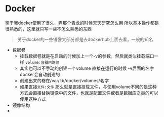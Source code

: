 # Docker
鉴于我docker使用了很久，弄那个青龙的时候天天研究怎么用
所以基本操作都是很熟悉的，这里就只写一些不怎么熟悉的东西

> 关于docker的一些镜像大部分都是去dockerhub上面去看，一般的知名

- 数据卷
  - 挂载数据卷就是在启动的时候加上一个-v的参数，然后就类似挂载端口一样 `volume:容器内路径`
  - 其实也可以不手动的创建一个volume 直接在运行的时候 -v后面的名字docker会自动创建的
  - 创建出来的卷在/var/lib/docker/volumes/名字
  - 如果直接`文件:文件` 那么就是直接挂载文件，与使用volume不同的是这种方式会直接替换镜像中的文件，也就是配置文件或者是数据库之类的可以使用这种方式
- 镜像结构
- 

